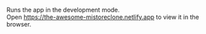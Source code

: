 

Runs the app in the development mode.\
Open   https://the-awesome-mistoreclone.netlify.app to view it in the browser.


